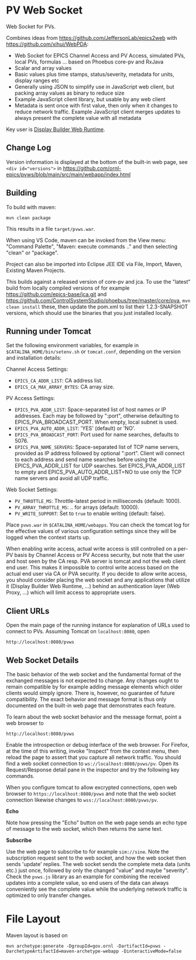 PV Web Socket
=============

Web Socket for PVs.

Combines ideas from https://github.com/JeffersonLab/epics2web
with https://github.com/xihui/WebPDA:

 * Web Socket for EPICS Channel Access and PV Access, simulated PVs, local PVs, formulas ... based on Phoebus core-pv and RxJava
 * Scalar and array values
 * Basic values plus time stamps, status/severity, metadata for units, display ranges etc
 * Generally using JSON to simplify use in JavaScript web client, but packing array values as binary to reduce size
 * Example JavaScript client library, but usable by any web client
 * Metadata is sent once with first value, then only when it changes to reduce network traffic.
   Example JavaScript client merges updates to always present the complete value with all metadata

Key user is [Display Builder Web Runtime](https://github.com/ornl-epics/dbwr).


Change Log
----------

Version information is displayed at the bottom of the built-in web page,
see `<div id="versions">` in
https://github.com/ornl-epics/pvws/blob/main/src/main/webapp/index.html


Building
--------

To build with maven:

    mvn clean package

This results in a file `target/pvws.war`.

When using VS Code, maven can be invoked from the View menu: "Command Palette", "Maven: execute commands .."
and then selecting "clean" or "package".

Project can also be imported into Eclipse JEE IDE
via File, Import, Maven, Existing Maven Projects.

This builds against a released version of core-pv and jca. To use the "latest" build from locally compiled versions of for example https://github.com/epics-base/jca.git and https://github.com/ControlSystemStudio/phoebus/tree/master/core/pva, `mvn clean install` these, then update the pom.xml to list their 1.2.3-SNAPSHOT versions, which should use the binaries that you just installed locally.


Running under Tomcat
--------------------

Set the following environment variables, for example in `$CATALINA_HOME/bin/setenv.sh` or `tomcat.conf`, depending on the version and installation details:

Channel Access Settings:
 * `EPICS_CA_ADDR_LIST`: CA address list.
 * `EPICS_CA_MAX_ARRAY_BYTES`: CA array size.

PV Access Settings:
 * `EPICS_PVA_ADDR_LIST`: Space-separated list of host names or IP addresses. Each may be followed by ":port", otherwise defaulting to EPICS_PVA_BROADCAST_PORT. When empty, local subnet is used.
 * `EPICS_PVA_AUTO_ADDR_LIST`: 'YES' (default) or 'NO'.
 * `EPICS_PVA_BROADCAST_PORT`: Port used for name searches, defaults to 5076.
 * `EPICS_PVA_NAME_SERVERS`: Space-separated list of TCP name servers, provided as IP address followed by optional ":port". Client will connect to each address and send name searches before using the EPICS_PVA_ADDR_LIST for UDP searches. Set EPICS_PVA_ADDR_LIST to empty and EPICS_PVA_AUTO_ADDR_LIST=NO to use only the TCP name servers and avoid all UDP traffic.

Web Socket Settings:
 * `PV_THROTTLE_MS`: Throttle-latest period in milliseconds (default: 1000).
 * `PV_ARRAY_THROTTLE_MS`: .. for arrays (default: 10000).
 * `PV_WRITE_SUPPORT`: Set to `true` to enable writing (default: false).


 
Place `pvws.war` in `$CATALINA_HOME/webapps`.
You can check the tomcat log for the effective values of various configuration settings
since they will be logged when the context starts up.

When enabling write access, actual write access is still controlled
on a per-PV basis by Channel Access or PV Access security,
but note that the user and host seen by the CA resp. PVA server
is tomcat and not the web client end user.
This makes it impossible to control write access based on the actual end user
via CA or PVA security.
If you decide to allow write access, you should consider placing
the web socket and any applications that utilize it (Display Builder Web Runtime, ...)
behind an authentication layer (Web Proxy, ...) which will limit access
to appropriate users.


Client URLs
-----------

Open the main page of the running instance for explanation
of URLs used to connect to PVs.
Assuming Tomcat on `localhost:8080`, open

    http://localhost:8080/pvws

Web Socket Details
------------------

The basic behavior of the web socket and the fundamental format of the exchanged messages is
not expected to change. Any changes ought to remain compatible by for example adding
message elements which older clients would simply ignore.
There is, however, no guarantee of future compatibility. The exact behavior and message format
is thus only documented on the built-in web page that demonstrates each feature.

To learn about the web socket behavior and the message format, point a web browser to

    http://localhost:8080/pvws

Enable the introspection or debug interface of the web browser. For Firefox, at the time of this
writing, invoke "Inspect" from the context menu, then reload the page to assert that you capture
all network traffic.
You should find a web socket connection to `ws://localhost:8080/pvws/pv`.
Open its Request/Response detail pane in the inspector and try the following key commands.

When you configure tomcat to allow excrypted connections, open web browser to `https://localhost:8080/pvws`
and note that the web socket connection likewise changes to `wss://localhost:8080/pvws/pv`.

**Echo**

Note how pressing the "Echo" button on the web page sends an echo type of message to the web socket,
which then returns the same text.

**Subscribe**

Use the web page to subscribe to for example `sim://sine`.
Note the subscription request sent to the web socket,
and how the web socket then sends 'update' replies.
The web socket sends the complete meta data (units etc.)
just once, followed by only the changed "value" and maybe "severity".
Check the `pvws.js` library as an example for combining the received updates
into a complete value, so end users of the data can always conveniently see
the complete value while the underlying network traffic is optimized to
only transfer changes.

File Layout
===========

Maven layout is based on

    mvn archetype:generate -DgroupId=gov.ornl -DartifactId=pvws -DarchetypeArtifactId=maven-archetype-webapp -DinteractiveMode=false


